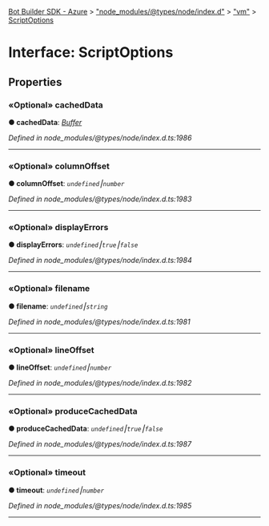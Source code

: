 [Bot Builder SDK - Azure](../README.md) > ["node_modules/@types/node/index.d"](../modules/_node_modules__types_node_index_d_.md) > ["vm"](../modules/_node_modules__types_node_index_d_._vm_.md) > [ScriptOptions](../interfaces/_node_modules__types_node_index_d_._vm_.scriptoptions.md)



# Interface: ScriptOptions


## Properties
<a id="cacheddata"></a>

### «Optional» cachedData

**●  cachedData**:  *[Buffer](_node_modules__types_node_index_d_.buffer.md)* 

*Defined in node_modules/@types/node/index.d.ts:1986*





___

<a id="columnoffset"></a>

### «Optional» columnOffset

**●  columnOffset**:  *`undefined`⎮`number`* 

*Defined in node_modules/@types/node/index.d.ts:1983*





___

<a id="displayerrors"></a>

### «Optional» displayErrors

**●  displayErrors**:  *`undefined`⎮`true`⎮`false`* 

*Defined in node_modules/@types/node/index.d.ts:1984*





___

<a id="filename"></a>

### «Optional» filename

**●  filename**:  *`undefined`⎮`string`* 

*Defined in node_modules/@types/node/index.d.ts:1981*





___

<a id="lineoffset"></a>

### «Optional» lineOffset

**●  lineOffset**:  *`undefined`⎮`number`* 

*Defined in node_modules/@types/node/index.d.ts:1982*





___

<a id="producecacheddata"></a>

### «Optional» produceCachedData

**●  produceCachedData**:  *`undefined`⎮`true`⎮`false`* 

*Defined in node_modules/@types/node/index.d.ts:1987*





___

<a id="timeout"></a>

### «Optional» timeout

**●  timeout**:  *`undefined`⎮`number`* 

*Defined in node_modules/@types/node/index.d.ts:1985*





___



